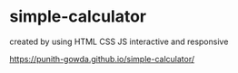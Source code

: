 # simple-calculator
created by using HTML CSS JS 
interactive and responsive

https://punith-gowda.github.io/simple-calculator/
